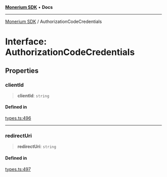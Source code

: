 [**Monerium SDK**](../README.md) • **Docs**

***

[Monerium SDK](../README.md) / AuthorizationCodeCredentials

# Interface: AuthorizationCodeCredentials

## Properties

### clientId

> **clientId**: `string`

#### Defined in

[types.ts:496](https://github.com/monerium/js-monorepo/blob/4f2ccbbab3654810f24287d973126d95378140bb/packages/sdk/src/types.ts#L496)

***

### redirectUri

> **redirectUri**: `string`

#### Defined in

[types.ts:497](https://github.com/monerium/js-monorepo/blob/4f2ccbbab3654810f24287d973126d95378140bb/packages/sdk/src/types.ts#L497)
